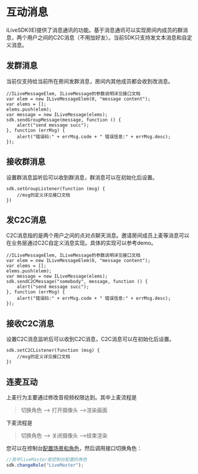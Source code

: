 # 互动消息

iLiveSDK(IE)提供了消息通讯的功能。基于消息通讯可以实现房间内成员的群消息，两个用户之间的C2C消息（不用加好友）。当前SDK只支持发文本消息和自定义消息。

## 发群消息
当前仅支持给当前所在房间发群消息，房间内其他成员都会收到改消息。

```JS
//ILiveMessageElem, ILiveMessage的参数说明详见接口文档
var elem = new ILiveMessageElem(0, "message content");
var elems = [];
elems.push(elem);
var message = new ILiveMessage(elems);
sdk.sendGroupMessage(message, function () {
    alert("send message succ");
}, function (errMsg) {
    alert("错误码:" + errMsg.code + " 错误信息:" + errMsg.desc);
});
```

## 接收群消息
设置群消息监听后可以收到群消息，群消息可以在初始化后设置。

```JS
sdk.setGroupListener(function (msg) {
    //msg的定义详见接口文档
})
```

## 发C2C消息
C2C消息指的是两个用户之间的点对点聊天消息。邀请房间成员上麦等消息可以在业务层通过C2C自定义消息实现。具体的实现可以参考demo。

```JS
//ILiveMessageElem, ILiveMessage的参数说明详见接口文档
var elem = new ILiveMessageElem(0, "message content");
var elems = [];
elems.push(elem);
var message = new ILiveMessage(elems);
sdk.sendC2CMessage("somebody", message, function () {
    alert("send message succ");
}, function (errMsg) {
    alert("错误码:" + errMsg.code + " 错误信息:" + errMsg.desc);
});
```

## 接收C2C消息
设置C2C消息监听后可以收到C2C消息，C2C消息可以在初始化后设置。

```JS
sdk.setC2CListener(function (msg) {
    //msg的定义详见接口文档
})
```


## 连麦互动
上麦行为主要通过修改音视频权限达到。其中上麦流程是

> 切换角色 --> 打开摄像头 -->渲染画面

下麦流程是

> 切换角色 --> 关闭摄像头 -->结束渲染

您可以在控制台[配置场景和角色](https://www.qcloud.com/document/product/268/7599)，然后调用接口切换角色：

```js
//其中liveMaster是控制台配置的角色
sdk.changeRole("LiveMaster");
```
